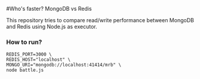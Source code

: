 #Who's faster? MongoDB vs Redis

This repository tries to compare read/write performance between MongoDB and Redis using Node.js as executor.


### How to run?
```
REDIS_PORT=3000 \
REDIS_HOST="localhost" \
MONGO_URI="mongodb://localhost:41414/mrb" \
node battle.js
```
